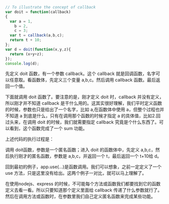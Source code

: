 ```javascript
// To illustrate the concept of callback
var doit = function(callback)
{
  var a = 1,
    b = 2,
    c = 3;
  var t = callback(a,b,c);
  return t + 10;
};
var d = doit(function(x,y,z){
  return (x+y+z);
});
console.log(d);
```


先定义 doit 函数，有一个参数 callback。这个 callback 就是回调函数，名字可以任意取。看函数体，先定义三个变量 a,b,c。然后调用 callback 函数。最后返回一个值。



下面就调用 doit 函数了。要注意的是，刚才定义 doit 时，callback 并没有定义，所以刚才并不知道 callback 是干什么用的。这其实很好理解，我们平时定义函数的时候，参数也只是给出了一个名字，比如 a,在函数体中使用 a，但整个过程也并不知道 a 到底是什么，只有在调用那个函数的时候才指定 a 的具体值，比如2.回过头来，在调用 doit 的时候，我们就需要指定 callback 究竟是个什么东西了。可以看到，这个函数完成了一个 sum 功能。

上述代码的执行过程是：

调用 doit函数，参数是一个匿名函数；进入 doit 的函数体中，先定义 a,b,c，然后执行刚才的匿名函数，参数是 a,b,c，并返回一个 t，最后返回一个 t+10给 d。

回到最初的例子，app.use(...)是函数调用。我们可以想象，之前一定定义了一个 use 方法，只是这里没有给出。这两个例子一对比，就可以马上理解了。

在使用nodejs、express 的时候，不可能每个方法或函数我们都要找到它的函数定义去看一看。所以只要知道那个定义里面给 callback 传递了什么参数就行了。然后在调用方法或函数时，在参数里我们自己定义匿名函数来完成某些功能。